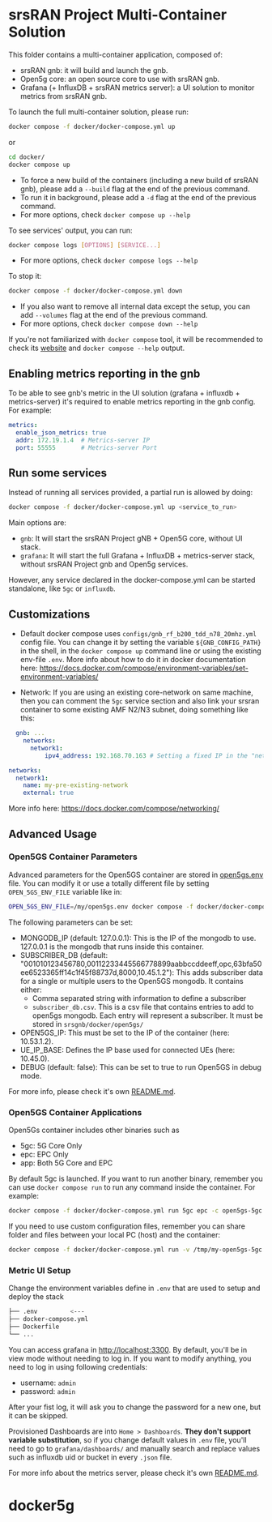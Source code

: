 # srsRAN Project Multi-Container Solution

This folder contains a multi-container application, composed of:

- srsRAN gnb: it will build and launch the gnb.
- Open5g core: an open source core to use with srsRAN gnb.
- Grafana (+ InfluxDB + srsRAN metrics server): a UI solution to monitor metrics from srsRAN gnb.

To launch the full multi-container solution, please run:

```bash
docker compose -f docker/docker-compose.yml up
```

or

```bash
cd docker/
docker compose up
```

- To force a new build of the containers (including a new build of srsRAN gnb), please add a `--build` flag at the end of the previous command.
- To run it in background, please add a `-d` flag at the end of the previous command.
- For more options, check `docker compose up --help`

To see services' output, you can run:

```bash
docker compose logs [OPTIONS] [SERVICE...]
```

- For more options, check `docker compose logs --help`

To stop it:

```bash
docker compose -f docker/docker-compose.yml down
```

- If you also want to remove all internal data except the setup, you can add `--volumes` flag at the end of the previous command.
- For more options, check `docker compose down --help`

If you're not familiarized with `docker compose` tool, it will be recommended to check its [website](https://docs.docker.com/compose/) and `docker compose --help` output.

## Enabling metrics reporting in the gnb

To be able to see gnb's metric in the UI solution (grafana + influxdb + metrics-server) it's required to enable metrics reporting in the gnb config.
For example:

```yml
metrics:
  enable_json_metrics: true
  addr: 172.19.1.4  # Metrics-server IP
  port: 55555       # Metrics-server Port
```

## Run some services

Instead of running all services provided, a partial run is allowed by doing:

```bash
docker compose -f docker/docker-compose.yml up <service_to_run>
```

Main options are:

- `gnb`: It will start the srsRAN Project gNB + Open5G core, without UI stack.
- `grafana`: It will start the full Grafana + InfluxDB + metrics-server stack, without srsRAN Project gnb and Open5g services.

However, any service declared in the docker-compose.yml can be started standalone, like `5gc` or `influxdb`.

## Customizations

- Default docker compose uses `configs/gnb_rf_b200_tdd_n78_20mhz.yml` config file. You can change it by setting the variable `${GNB_CONFIG_PATH}` in the shell, in the `docker compose up` command line or using the existing env-file `.env`. More info about how to do it in docker documentation here: <https://docs.docker.com/compose/environment-variables/set-environment-variables/>

- Network: If you are using an existing core-network on same machine, then you can comment the `5gc` service section and also link your srsran container to some existing AMF N2/N3 subnet, doing something like this:

```yml
  gnb: ...
    networks:
      network1:
          ipv4_address: 192.168.70.163 # Setting a fixed IP in the "network1" net

networks:
  network1:
    name: my-pre-existing-network
    external: true
```

More info here: <https://docs.docker.com/compose/networking/>

## Advanced Usage

### Open5GS Container Parameters

Advanced parameters for the Open5GS container are stored in [open5gs.env](open5gs/open5gs.env) file. You can modify it or use a totally different file by setting `OPEN_5GS_ENV_FILE` variable like in:

```bash
OPEN_5GS_ENV_FILE=/my/open5gs.env docker compose -f docker/docker-compose.yml up 5gc
```

The following parameters can be set:

- MONGODB_IP (default: 127.0.0.1): This is the IP of the mongodb to use. 127.0.0.1 is the mongodb that runs inside this container.
- SUBSCRIBER_DB (default: "001010123456780,00112233445566778899aabbccddeeff,opc,63bfa50ee6523365ff14c1f45f88737d,8000,10.45.1.2"): This adds subscriber data for a single or multiple users to the Open5GS mongodb. It contains either:
  - Comma separated string with information to define a subscriber
  - `subscriber_db.csv`. This is a csv file that contains entries to add to open5gs mongodb. Each entry will represent a subscriber. It must be stored in `srsgnb/docker/open5gs/`
- OPEN5GS_IP: This must be set to the IP of the container (here: 10.53.1.2).
- UE_IP_BASE: Defines the IP base used for connected UEs (here: 10.45.0).
- DEBUG (default: false): This can be set to true to run Open5GS in debug mode.

For more info, please check it's own [README.md](open5gs/README.md).

### Open5GS Container Applications

Open5Gs container includes other binaries such as

- 5gc: 5G Core Only
- epc: EPC Only
- app: Both 5G Core and EPC

By default 5gc is launched. If you want to run another binary, remember you can use `docker compose run` to run any command inside the container. For example:

```bash
docker compose -f docker/docker-compose.yml run 5gc epc -c open5gs-5gc.yml
```

If you need to use custom configuration files, remember you can share folder and files between your local PC (host) and the container:

```bash
docker compose -f docker/docker-compose.yml run -v /tmp/my-open5gs-5gc.yml:/config/my-open5gs-5gc.yml 5gc epc -c /config/my-open5gs-5gc.yml
```

### Metric UI Setup

Change the environment variables define in `.env` that are used to setup and deploy the stack

```bash
├── .env         <---
├── docker-compose.yml
├── Dockerfile
└── ...
```

You can access grafana in <http://localhost:3300>. By default, you'll be in view mode without needing to log in. If you want to modify anything, you need to log in using following credentials:

- username: `admin`
- password: `admin`

After your fist log, it will ask you to change the password for a new one, but it can be skipped.

Provisioned Dashboards are into `Home > Dashboards`. **They don't support variable substitution**, so if you change default values in `.env` file, you'll need to go to `grafana/dashboards/` and manually search and replace values such as influxdb uid or bucket in every `.json` file.

For more info about the metrics server, please check it's own [README.md](metrics_server/README.md).
# docker5g
